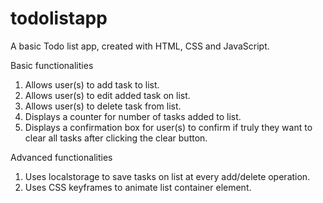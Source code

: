 # todolistapp
A basic Todo list app, created with HTML, CSS and JavaScript. 

Basic functionalities
1. Allows user(s) to add task to list. 
2. Allows user(s) to edit added task on list.
2. Allows user(s) to delete task from list. 
3. Displays a counter for number of tasks added to list. 
4. Displays a confirmation box for user(s) to confirm if truly they want to clear all tasks after clicking the clear button.

Advanced functionalities  
1. Uses localstorage to save tasks on list at every add/delete operation. 
2. Uses CSS keyframes to animate list container element.  
